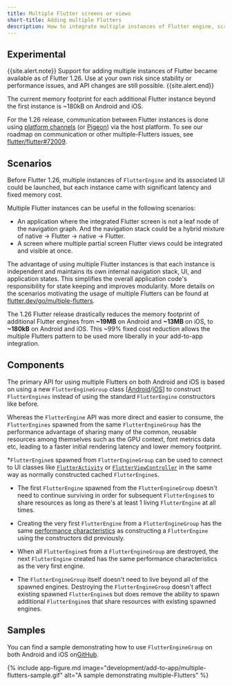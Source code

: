 ```yaml
---
title: Multiple Flutter screens or views
short-title: Adding multiple Flutters
description: How to integrate multiple instances of Flutter engine, screens or views to your application.
---
```


## Experimental

{{site.alert.note}}
  Support for adding multiple instances of Flutter became available
  as of Flutter 1.26. Use at your own risk since stability or
  performance issues, and API changes are still possible.
{{site.alert.end}}

The current memory footprint for each additional Flutter instance beyond the
first instance is ~180kB on Android and iOS.

For the 1.26 release, communication between Flutter instances is done using
[platform channels](https://flutter.dev/docs/development/platform-integration/platform-channels)
(or [Pigeon](https://pub.dev/packages/pigeon)) via the host platform. To see
our roadmap on communication or other multiple-Flutters issues, see [flutter/flutter#72009](https://github.com/flutter/flutter/issues/72009).

## Scenarios

Before Flutter 1.26, multiple instances of `FlutterEngine` and its associated
UI could be launched, but each instance came with significant latency
and fixed memory cost.

Multiple Flutter instances can be useful in the following scenarios:

- An application where the integrated Flutter screen is not a leaf node of
  the navigation graph. And the navigation stack could be a hybrid mixture of
  native -> Flutter -> native -> Flutter.
- A screen where multiple partial screen Flutter views could be integrated
  and visible at once.

The advantage of using multiple Flutter instances is that each
instance is independent and maintains its own internal navigation
stack, UI, and application states. This simplifies the overall application code's
responsibility for state keeping and improves modularity. More details on the
scenarios motivating the usage of multiple Flutters can be found at
[flutter.dev/go/multiple-flutters][].

[flutter.dev/go/multiple-flutters]: /go/multiple-flutters

The 1.26 Flutter release drastically reduces the memory footprint of additional
Flutter engines from **~19MB** on Android and **~13MB** on iOS, to **~180kB** on Android and
iOS. This ~99% fixed cost reduction allows the multiple Flutters pattern to be
used more liberally in your add-to-app integration.

## Components

The primary API for using multiple Flutters on both Android and iOS is based
on using a new `FlutterEngineGroup` class
[[Android](https://cs.opensource.google/flutter/engine/+/master:shell/platform/android/io/flutter/embedding/engine/FlutterEngineGroup.java)/[iOS](https://cs.opensource.google/flutter/engine/+/master:shell/platform/darwin/ios/framework/Headers/FlutterEngineGroup.h)]
to construct `FlutterEngines` instead of using the standard `FlutterEngine`
constructors like before.

Whereas the `FlutterEngine` API was more direct and easier to consume, the
`FlutterEngines` spawned from the same `FlutterEngineGroup` has the performance
advantage of sharing many of the common, reusable resources among themselves
such as the GPU context, font metrics data etc, leading to a faster initial
rendering latency and lower memory footprint.

*`FlutterEngine`s spawned from `FlutterEngineGroup` can be used to
   connect to UI classes like [`FlutterActivity`][] or [`FlutterViewController`][]
   in the same way as normally constructed cached `FlutterEngine`s.

[`FlutterActivity`]: {{site.api}}/javadoc/io/flutter/embedding/android/FlutterActivity.html
[`FlutterViewController`]: {{site.api}}/objcdoc/Classes/FlutterViewController.html

* The first `FlutterEngine` spawned from the `FlutterEngineGroup` doesn't need
  to continue surviving in order for subsequent `FlutterEngine`s to share
  resources as long as there's at least 1 living `FlutterEngine` at all
  times.

* Creating the very first `FlutterEngine` from a `FlutterEngineGroup` has
  the same [performance characteristics][] as constructing a
  `FlutterEngine` using the constructors did previously.
  
[performance characteristics]: /docs/development/add-to-app/performance

* When all `FlutterEngine`s from a `FlutterEngineGroup` are destroyed,
the next `FlutterEngine` created has the same performance
characteristics as the very first engine.

* The `FlutterEngineGroup` itself doesn't need to live beyond all of the spawned
engines. Destroying the `FlutterEngineGroup` doesn't affect existing spawned
`FlutterEngine`s but does remove the ability to spawn additional
`FlutterEngine`s that share resources with existing spawned engines.

## Samples

You can find a sample demonstrating how to use `FlutterEngineGroup`
on both Android and iOS on[GitHub][]. 

[GitHub]: {{site.github}}/flutter/samples/tree/master/add_to_app/multiple_flutters

{% include app-figure.md image="development/add-to-app/multiple-flutters-sample.gif" alt="A sample demonstrating multiple-Flutters" %}
